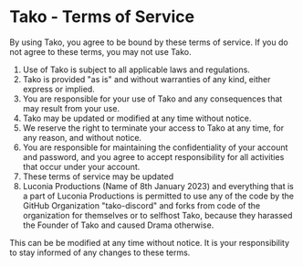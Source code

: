 # Tako - Terms of Service

By using Tako, you agree to be bound by these terms of service. If you do not agree to these terms, you may not use Tako.

1. Use of Tako is subject to all applicable laws and regulations.
2. Tako is provided "as is" and without warranties of any kind, either express or implied.
3. You are responsible for your use of Tako and any consequences that may result from your use.
4. Tako may be updated or modified at any time without notice.
5. We reserve the right to terminate your access to Tako at any time, for any reason, and without notice.
6. You are responsible for maintaining the confidentiality of your account and password, and you agree to accept responsibility for all activities that occur under your account.
7. These terms of service may be updated
8. Luconia Productions (Name of 8th January 2023) and everything that is a part of Luconia Productions is permitted to use any of the code by the GitHub Organization "tako-discord" and forks from code of the organization for themselves or to selfhost Tako, because they harassed the Founder of Tako and caused Drama otherwise.

This can be be modified at any time without notice. It is your responsibility to
stay informed of any changes to these terms.
